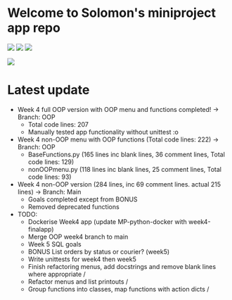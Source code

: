 # Welcome to Solomon's miniproject app repo

<img src = "https://img.shields.io/badge/last%20commit-05%2F01%2F2022%2003%3A28-red"> <img src = "https://img.shields.io/badge/please%20add-CI%2FCD%20shields%3F-red"> <img src = "https://img.shields.io/badge/Python%20Version-3.9.7-blue">

<img src="/pikachuwow.gif?raw=true">

# Latest update

* Week 4 full OOP version with OOP menu and functions completed! -> Branch: OOP
  * Total code lines: 207
  * Manually tested app functionality without unittest :o
* Week 4 non-OOP menu with OOP functions (Total code lines: 222) -> Branch: OOP
  * BaseFunctions.py (165 lines inc blank lines, 36 comment lines, Total code lines: 129)
  * nonOOPmenu.py (118 lines inc blank lines, 25 comment lines, Total code lines: 93)
* Week 4 non-OOP version (284 lines, inc 69 comment lines. actual 215 lines) -> Branch: Main
  * Goals completed except from BONUS
  * Removed deprecated functions
* TODO:
  * Dockerise Week4 app (update MP-python-docker with week4-finalapp)
  * Merge OOP week4 branch to main
  * Week 5 SQL goals
  * BONUS List orders by status or courier? (week5)
  * Write unittests for week4 then week5
  * Finish refactoring menus, add docstrings and remove blank lines where appropriate /
  * Refactor menus and list printouts /
  * Group functions into classes, map functions with action dicts /
